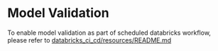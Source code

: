 # Model Validation
To enable model validation as part of scheduled databricks workflow, please refer to [databricks_ci_cd/resources/README.md](../resources/README.md)
